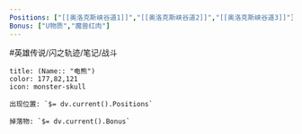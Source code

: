 ```yaml
---
Positions: ["[[奥洛克斯峡谷道1]]","[[奥洛克斯峡谷道2]]","[[奥洛克斯峡谷道3]]"]
Bonus: ["U物质","魔兽红肉"]
---
```

#英雄传说/闪之轨迹/笔记/战斗
```ad-quote
title: (Name:: "电熊")
color: 177,82,121
icon: monster-skull

出现位置: `$= dv.current().Positions`

掉落物: `$= dv.current().Bonus`

```
